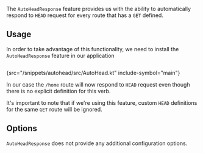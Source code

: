 [//]: # (title: AutoHeadResponse)

<microformat>
<var name="example_name" value="autohead"/>
<include src="lib.md" include-id="download_example"/>
</microformat>


The `AutoHeadResponse` feature provides us with the ability to automatically respond to `HEAD` request for every route that has a `GET` defined.

## Usage
In order to take advantage of this functionality, we need to install the `AutoHeadResponse` feature in our application


```kotlin
```
{src="/snippets/autohead/src/AutoHead.kt" include-symbol="main"}

In our case the `/home` route will now respond to `HEAD` request even though there is no explicit definition for this verb.

It's important to note that if we're using this feature, custom `HEAD` definitions for the same `GET` route will be ignored.


## Options
`AutoHeadResponse` does not provide any additional configuration options.
